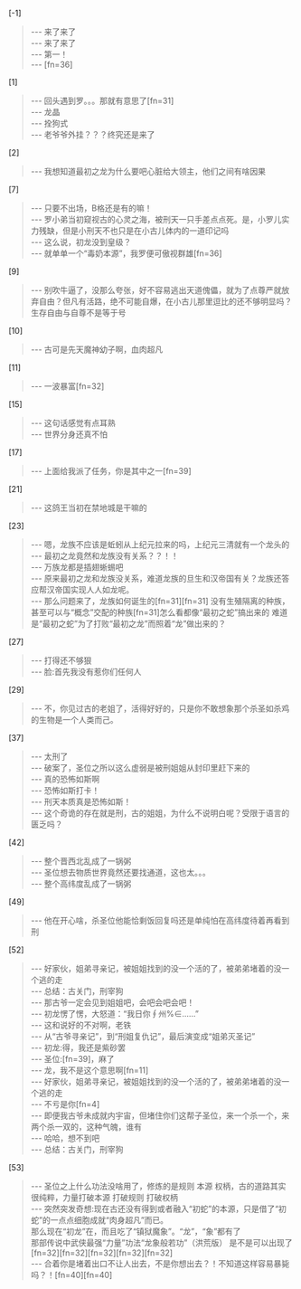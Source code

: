 
[-1] 
>--- 来了来了<br>
>--- 来了来了<br>
>--- 第一！<br>
>--- [fn=36]<br>

[1] 
>--- 回头遇到罗。。。那就有意思了[fn=31]<br>
>--- 龙晶<br>
>--- 拴狗式<br>
>--- 老爷爷外挂？？？终究还是来了<br>

[2] 
>--- 我想知道最初之龙为什么要吧心脏给大领主，他们之间有啥因果<br>

[7] 
>--- 只要不出场，B格还是有的嘛！<br>
>--- 罗小弟当初窥视古的心灵之海，被刑天一只手差点点死。是，小罗儿实力残缺，但是小刑天不也只是在小古儿体内的一道印记吗<br>
>--- 这么说，初龙没到皇级？<br>
>--- 就单单一个“毒奶本源”，我罗便可傲视群雄[fn=36]<br>

[9] 
>--- 别吹牛逼了，没那么夸张，好不容易逃出天道傀儡，就为了点尊严就放弃自由？但凡有活路，绝不可能自爆，在小古儿那里逗比的还不够明显吗？生存自由与自尊不是等于号<br>

[10] 
>--- 古可是先天魔神幼子啊，血肉超凡<br>

[11] 
>--- 一波暴富[fn=32]<br>

[15] 
>--- 这句话感觉有点耳熟<br>
>--- 世界分身还真不怕<br>

[17] 
>--- 上面给我派了任务，你是其中之一[fn=39]<br>

[21] 
>--- 这鸽王当初在禁地城是干嘛的<br>

[23] 
>--- 嗯，龙族不应该是蚯蚓从上纪元拉来的吗，上纪元三清就有一个龙头的<br>
>--- 最初之龙竟然和龙族没有关系？？！！<br>
>--- 万族龙都是插翅蜥蜴吧<br>
>--- 原来最初之龙和龙族没关系，难道龙族的旦生和汉帝国有关？龙族还答应帮汉帝国实现人人如龙呢。<br>
>--- 那么问题来了，龙族如何诞生的[fn=31][fn=31]  没有生殖隔离的种族，甚至可以与“概念”交配的种族[fn=31]怎么看都像“最初之蛇”搞出来的     难道是“最初之蛇”为了打败“最初之龙”而照着“龙”做出来的？<br>

[27] 
>--- 打得还不够狠<br>
>--- 脸:首先我没有惹你们任何人<br>

[29] 
>--- 不，你见过古的老姐了，活得好好的，只是你不敢想象那个杀圣如杀鸡的生物是一个人类而己。<br>

[37] 
>--- 太刑了<br>
>--- 破案了，圣位之所以这么虚弱是被刑姐姐从封印里赶下来的<br>
>--- 真的恐怖如斯啊<br>
>--- 恐怖如斯打卡！<br>
>--- 刑天本质真是恐怖如斯！<br>
>--- 这个奇诡的存在就是刑，古的姐姐，为什么不说明白呢？受限于语言的匮乏吗？<br>

[42] 
>--- 整个晋西北乱成了一锅粥<br>
>--- 圣位想去物质世界竟然还要找通道，这也太。。。<br>
>--- 整个高纬度乱成了一锅粥<br>

[49] 
>--- 他在开心啥，杀圣位他能恰剩饭回复吗还是单纯怕在高纬度待着再看到刑<br>

[52] 
>--- 好家伙，姐弟寻亲记，被姐姐找到的没一个活的了，被弟弟堵着的没一个逃的走<br>
>--- 总结：古关门，刑宰狗<br>
>--- 那古爷一定会见到姐姐吧，会吧会吧会吧！<br>
>--- 初龙愣了愣，大怒道：“我日你∮州%∈……”<br>
>--- 这和说好的不对啊，老铁<br>
>--- 从“古爷寻亲记”，到“刑姐复仇记”，最后演变成“姐弟灭圣记”<br>
>--- 初龙:得，我还是紫砂罢<br>
>--- 圣位:[fn=39]，麻了<br>
>--- 龙，我不是这个意思啊[fn=11]<br>
>--- 好家伙，姐弟寻亲记，被姐姐找到的没一个活的了，被弟弟堵着的没一个逃的走<br>
>--- 不亏是你[fn=4]<br>
>--- 即便我古爷未成就内宇宙，但堵住你们这帮子圣位，来一个杀一个，来两个杀一双的，这种气魄，谁有<br>
>--- 哈哈，想不到吧<br>
>--- 总结：古关门，刑宰狗<br>

[53] 
>--- 圣位之上什么功法没啥用了，修炼的是规则 本源 权柄，古的道路其实很纯粹，力量打破本源 打破规则 打破权柄<br>
>--- 突然突发奇想:现在古还没有得到或者融入“初蛇”的本源，只是借了“初蛇”的一点点细胞成就“肉身超凡”而已。  
    那么现在“初龙”在，而且吃了“镇狱魔象”。“龙”，“象”都有了  
    那部传说中武侠最强“力量”功法“龙象般若功”（洪荒版） 是不是可以出现了[fn=32][fn=32][fn=32][fn=32][fn=32]<br>
>--- 合着你是堵着出口不让人出去，不是你想出去？！不知道这样容易暴毙吗？！[fn=40][fn=40]<br>
